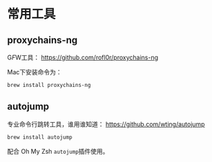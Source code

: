 # 常用工具

## proxychains-ng

G*F*W工具： <https://github.com/rofl0r/proxychains-ng>

Mac下安装命令为：

```bash
brew install proxychains-ng
```

## autojump

专业命令行跳转工具，谁用谁知道： <https://github.com/wting/autojump>

```bash
brew install autojump
```

配合 Oh My Zsh `autojump`插件使用。
